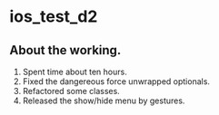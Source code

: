 # ios_test_d2

## About the working.

1. Spent time about ten hours.
2. Fixed the dangereous force unwrapped optionals.
3. Refactored some classes.
4. Released the show/hide menu by gestures.
